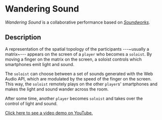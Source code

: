 # Wandering Sound

*Wandering Sound* is a collaborative performance based on [*Soundworks*](https://github.com/collective-soundworks/soundworks).

## Description

A representation of the spatial topology of the participants ---~usually a matrix~--- appears on the screen of a `player` who becomes a `soloist`. 
By moving a finger on the matrix on the screen, a soloist controls which smartphones emit light and sound.

The `soloist` can choose between a set of sounds generated with the Web Audio API, which are modulated by the speed of the finger on the screen.
This way, the `soloist` remotely plays on the other `player`s' smartphones and makes the light and sound wander across the room.

After some time, another `player` becomes `soloist` and takes over the control of light and sound.

[Click here to see a video demo on YouTube.](http://.youtu.be/9Yk4bYtaOqo)